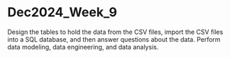 # Dec2024_Week_9
Design the tables to hold the data from the CSV files, import the CSV files into a SQL database, and then answer questions about the data. Perform data modeling, data engineering, and data analysis.
